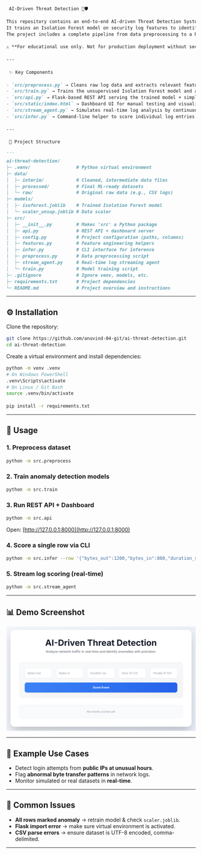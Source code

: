 ````markdown
 AI-Driven Threat Detection 🔎🛡️

This repository contains an end-to-end AI-driven Threat Detection System.  
It trains an Isolation Forest model on security log features to identify and flag anomalous network activity.  
The project includes a complete pipeline from data preprocessing to a REST API and a web-based dashboard for real-time scoring.  

⚠️ **For educational use only. Not for production deployment without security review.**

---

 ✨ Key Components

- `src/preprocess.py` → Cleans raw log data and extracts relevant features.  
- `src/train.py` → Trains the unsupervised Isolation Forest model and an optional supervised Random Forest model for evaluation.  
- `src/api.py` → Flask-based REST API serving the trained model + simple web dashboard.  
- `src/static/index.html` → Dashboard UI for manual testing and visualization.  
- `src/stream_agent.py` → Simulates real-time log analysis by continuously feeding new data to the API.  
- `src/infer.py` → Command-line helper to score individual log entries.  

---

 📂 Project Structure

```
ai-threat-detection/
├─ .venv/                 # Python virtual environment
├─ data/
│  ├─ interim/            # Cleaned, intermediate data files
│  ├─ processed/          # Final ML-ready datasets
│  └─ raw/                # Original raw data (e.g., CSV logs)
├─ models/
│  ├─ isoforest.joblib    # Trained Isolation Forest model
│  └─ scaler_unsup.joblib # Data scaler
├─ src/
│  ├─ __init__.py         # Makes 'src' a Python package
│  ├─ api.py              # REST API + dashboard server
│  ├─ config.py           # Project configuration (paths, columns)
│  ├─ features.py         # Feature engineering helpers
│  ├─ infer.py            # CLI interface for inference
│  ├─ preprocess.py       # Data preprocessing script
│  ├─ stream_agent.py     # Real-time log streaming agent
│  └─ train.py            # Model training script
├─ .gitignore             # Ignore venv, models, etc.
├─ requirements.txt       # Project dependencies
└─ README.md              # Project overview and instructions
````

---

## ⚙️ Installation

Clone the repository:

```bash
git clone https://github.com/anuvind-04-git/ai-threat-detection.git
cd ai-threat-detection
```

Create a virtual environment and install dependencies:

```bash
python -m venv .venv
# On Windows PowerShell
.venv\Scripts\activate
# On Linux / Git Bash
source .venv/bin/activate

pip install -r requirements.txt
```

---

## 🚀 Usage

### 1. Preprocess dataset

```bash
python -m src.preprocess
```

### 2. Train anomaly detection models

```bash
python -m src.train
```

### 3. Run REST API + Dashboard

```bash
python -m src.api
```

Open: [http://127.0.0.1:8000](http://127.0.0.1:8000)

### 4. Score a single row via CLI

```bash
python -m src.infer --row '{"bytes_out":1200,"bytes_in":800,"duration_s":12,"hour":10,"is_private_ip":1}'
```

### 5. Stream log scoring (real-time)

```bash
python -m src.stream_agent
```

---

## 📊 Demo Screenshot

<p align="center">
  <img src="docs/demo-dashboard.png" width="850" alt="Threat Detection Dashboard Demo"/>
</p>



---

## 🧪 Example Use Cases

* Detect login attempts from **public IPs at unusual hours**.
* Flag **abnormal byte transfer patterns** in network logs.
* Monitor simulated or real datasets in **real-time**.

---

## 🧩 Common Issues

* **All rows marked anomaly** → retrain model & check `scaler.joblib`.
* **Flask import error** → make sure virtual environment is activated.
* **CSV parse errors** → ensure dataset is UTF-8 encoded, comma-delimited.

---



